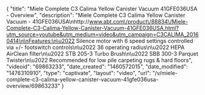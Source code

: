 {
    "title": "Miele Complete C3 Calima Yellow Canister Vacuum 41GFE036USA - Overview",
    "description": "Miele Complete C3 Calima Yellow Canister Vacuum - 41GFE036USA\nhttp:\/\/www.abt.com\/product\/88834\/Miele-Complete-C3-Calima-Yellow-Canister-Vacuum-41GFE036USA.html?utm_source=youtube&utm_medium=video&utm_campaign=C3CALIMA_20160414\n\nFeatures:\n\u2022 Silence motor with 6 speed settings controlled via +\/- footswitch controls\n\u2022 36 operating radius\n\u2022 HEPA AirClean filter\n\u2022 STB 205-3 Turbo Brush\n\u2022 SBB 300-3 Parquet Twister\n\u2022 Recommended for low pile carpeting rugs & hard floors",
    "videoid": "69863233",
    "date_created": "1460572015",
    "date_modified": "1476310910",
    "type": "captivate",
    "layout": "video",
    "url": "\/v\/miele-complete-c3-calima-yellow-canister-vacuum-41gfe036usa-overview\/69863233"
}